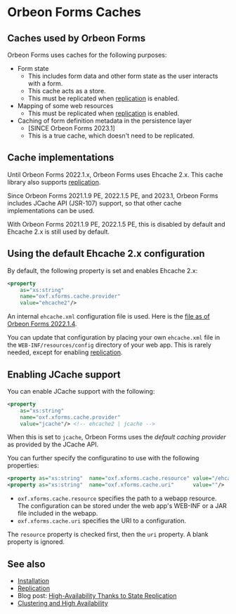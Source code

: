  # Orbeon Forms Caches

## Caches used by Orbeon Forms

Orbeon Forms uses caches for the following purposes:

- Form state
    - This includes form data and other form state as the user interacts with a form.
    - This cache acts as a store.
    - This must be replicated when [replication](replication.md) is enabled. 
- Mapping of some web resources
    - This must be replicated when [replication](replication.md) is enabled.
- Caching of form definition metadata in the persistence layer
    - [SINCE Orbeon Forms 2023.1]
    - This is a true cache, which doesn't need to be replicated.

## Cache implementations

Until Orbeon Forms 2022.1.x, Orbeon Forms uses Ehcache 2.x. This cache library also supports [replication](replication.md).

Since Orbeon Forms 2021.1.9 PE, 2022.1.5 PE, and 2023.1, Orbeon Forms includes JCache API (JSR-107) support, so that other cache implementations can be used.

With Orbeon Forms 2021.1.9 PE, 2022.1.5 PE, this is disabled by default and Ehcache 2.x is still used by default.

## Using the default Ehcache 2.x configuration

By default, the following property is set and enables Ehcache 2.x:

```xml
<property
    as="xs:string"
    name="oxf.xforms.cache.provider"
    value="ehcache2"/>
```

An internal `ehcache.xml` configuration file is used. Here is the [file as of Orbeon Forms 2022.1.4](https://github.com/orbeon/orbeon-forms/blob/0f5bcf02178009c8a33868227c9b1d03e019e80d/src/main/resources/config/ehcache.xml).

You can update that configuration by placing your own `ehcache.xml` file in the `WEB-INF/resources/config` directory of your web app. This is rarely needed, except for enabling [replication](replication.md).

## Enabling JCache support

You can enable JCache support with the following:

```xml
<property
    as="xs:string"
    name="oxf.xforms.cache.provider"
    value="jcache"/> <!-- ehcache2 | jcache -->
```

When this is set to `jcache`, Orbeon Forms uses the *default caching provider* as provided by the JCache API.

You can further specify the configuratino to use with the following properties: 

```xml
<property as="xs:string"  name="oxf.xforms.cache.resource" value="/ehcache3.xml"/>
<property as="xs:string"  name="oxf.xforms.cache.uri"      value=""/>
```

- `oxf.xforms.cache.resource` specifies the path to a webapp resource. The configuration can be stored under the web app's WEB-INF or a JAR file included in the webapp.
- `oxf.xforms.cache.uri` specifies the URI to a configuration.

The `resource` property is checked first, then the `uri` property. A blank property is ignored.

## See also

- [Installation](README.md)
- [Replication](replication.md)
- Blog post: [High-Availability Thanks to State Replication](https://blog.orbeon.com/2018/03/high-availability-thanks-to-state.html)
- [Clustering and High Availability](/configuration/advanced/clustering.md)
